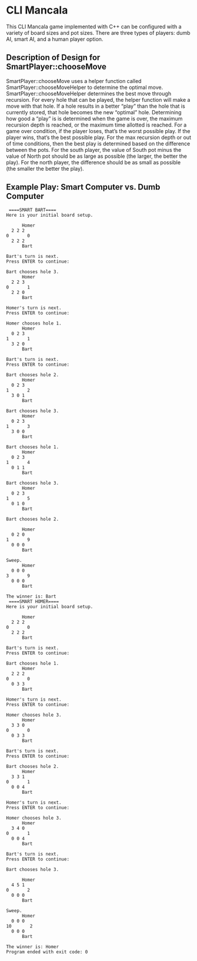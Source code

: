 # CLI Mancala
This CLI Mancala game implemented with C++ can be configured with a variety of board sizes and pot sizes. There are three types of players: dumb AI, smart AI, and a human player option.

## Description of Design for SmartPlayer::chooseMove
SmartPlayer::chooseMove uses a helper function called SmartPlayer::chooseMoveHelper to determine the optimal move. SmartPlayer::chooseMoveHelper determines the best move through recursion. For every hole that can be played, the helper function will make a move with that hole. If a hole results in a better “play” than the hole that is currently stored, that hole becomes the new “optimal” hole. Determining how good a “play” is is determined when the game is over, the maximum recursion depth is reached, or the maximum time allotted is reached.  For a game over condition, if the player loses, that’s the worst possible play. If the player wins, that’s the best possible play. For the max recursion depth or out of time conditions, then the best play is determined based on the difference between the pots. For the south player, the value of South pot minus the value of North pot should be as large as possible (the larger, the better the play). For the north player, the difference should be as small as possible (the smaller the better the play).

## Example Play: Smart Computer vs. Dumb Computer
```
 ====SMART BART====
Here is your initial board setup.

      Homer
  2 2 2 
0       0
  2 2 2 
      Bart

Bart's turn is next.
Press ENTER to continue: 

Bart chooses hole 3.
      Homer
  2 2 3 
0       1
  2 2 0 
      Bart

Homer's turn is next.
Press ENTER to continue: 

Homer chooses hole 1.
      Homer
  0 2 3 
1       1
  3 2 0 
      Bart

Bart's turn is next.
Press ENTER to continue: 

Bart chooses hole 2.
      Homer
  0 2 3 
1       2
  3 0 1 
      Bart

Bart chooses hole 3.
      Homer
  0 2 3 
1       3
  3 0 0 
      Bart

Bart chooses hole 1.
      Homer
  0 2 3 
1       4
  0 1 1 
      Bart

Bart chooses hole 3.
      Homer
  0 2 3 
1       5
  0 1 0 
      Bart

Bart chooses hole 2.

      Homer
  0 2 0 
1       9
  0 0 0 
      Bart

Sweep.
      Homer
  0 0 0 
3       9
  0 0 0 
      Bart

The winner is: Bart
 ====SMART HOMER====
Here is your initial board setup.

      Homer
  2 2 2 
0       0
  2 2 2 
      Bart

Bart's turn is next.
Press ENTER to continue: 

Bart chooses hole 1.
      Homer
  2 2 2 
0       0
  0 3 3 
      Bart

Homer's turn is next.
Press ENTER to continue: 

Homer chooses hole 3.
      Homer
  3 3 0 
0       0
  0 3 3 
      Bart

Bart's turn is next.
Press ENTER to continue: 

Bart chooses hole 2.
      Homer
  3 3 1 
0       1
  0 0 4 
      Bart

Homer's turn is next.
Press ENTER to continue: 

Homer chooses hole 3.
      Homer
  3 4 0 
0       1
  0 0 4 
      Bart

Bart's turn is next.
Press ENTER to continue: 

Bart chooses hole 3.

      Homer
  4 5 1 
0       2
  0 0 0 
      Bart

Sweep.
      Homer
  0 0 0 
10       2
  0 0 0 
      Bart

The winner is: Homer
Program ended with exit code: 0
```
